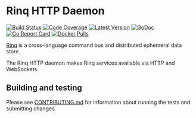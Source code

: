 # Rinq HTTP Daemon

[![Build Status](http://img.shields.io/travis/rinq/httpd/master.svg)](https://travis-ci.org/rinq/httpd)
[![Code Coverage](https://img.shields.io/codecov/c/github/rinq/httpd/master.svg)](https://codecov.io/github/rinq/httpd)
[![Latest Version](https://img.shields.io/github/tag/rinq/httpd.svg?label=semver)](https://semver.org)
[![GoDoc](https://godoc.org/github.com/rinq/httpd?status.svg)](https://godoc.org/github.com/rinq/httpd/src/rinq)
[![Go Report Card](https://goreportcard.com/badge/github.com/rinq/httpd)](https://goreportcard.com/report/github.com/rinq/httpd)
[![Docker Pulls](https://img.shields.io/docker/pulls/rinq/httpd.svg)](https://hub.docker.com/r/rinq/httpd/)

[Rinq](http://rinq.io) is a cross-language command bus and distributed ephemeral data store.

The Rinq HTTP daemon makes Rinq services available via HTTP and WebSockets.

## Building and testing

Please see [CONTRIBUTING.md](.github/CONTRIBUTING.md) for information about
running the tests and submitting changes.
